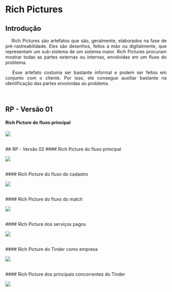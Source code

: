 # Rich Pictures



## Introdução

<p align="justify">&emsp;
Rich Pictures são artefatos que são, geralmente, elaborados na fase de pré-rastreabilidade. Eles são desenhos, feitos a mão ou digitalmente, que representam um sub-sistema de um sistema maior. Rich Pictures procuram mostrar todas as partes externas ou internas, envolvidas em um fluxo do problema.
</p>

<p align="justify">&emsp;
Esse artefato costuma ser bastante informal e podem ser feitos em conjunto com o cliente. Por isso, ele consegue auxiliar bastante na identificação das partes envolvidas ao problema.
</p>

<br>

## RP - Versão 01
#### Rich Picture do fluxo principal

<a data-fancybox="gallery" href="../../img/richPicture/RP1-V1.png"><img src="../../img/richPicture/RP1-V1-mini.png"></a>

<br>
## RP - Versão 02
#### Rich Picture do fluxo principal

<a data-fancybox="gallery" href="../../img/richPicture/RP1-V2.png"><img src="../../img/richPicture/RP1-V2-mini.png"></a>

<br>
#### Rich Picture do fluxo do cadastro

<a data-fancybox="gallery" href="../../img/richPicture/RP2-V2.png"><img src="../../img/richPicture/RP2-V2-mini.png"></a>

<br>
#### Rich Picture do fluxo do match

<a data-fancybox="gallery" href="../../img/richPicture/RP3-V2.png"><img src="../../img/richPicture/RP3-V2-mini.png"></a>

<br>
#### Rich Picture dos serviços pagos

<a data-fancybox="gallery" href="../../img/richPicture/RP4-V2.jpg"><img src="../../img/richPicture/RP4-V2-mini.jpg"></a>

<br>
#### Rich Picture do Tinder como empresa

<a data-fancybox="gallery" href="../../img/richPicture/RP5-V2.png"><img src="../../img/richPicture/RP5-V2-mini.png"></a>

<br>
#### Rich Picture dos principais concorrentes do Tinder

<a data-fancybox="gallery" href="../../img/richPicture/RP6-V2.png"><img src="../../img/richPicture/RP6-V2-mini.png"></a>

<br>
